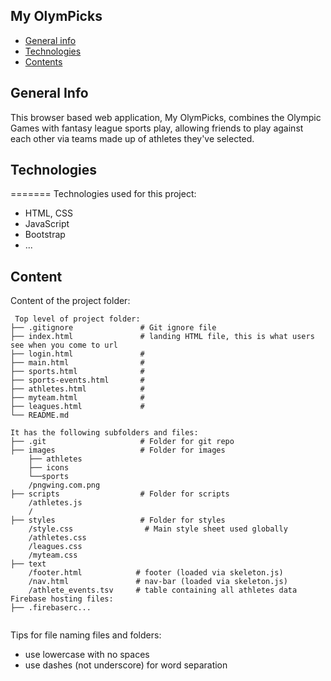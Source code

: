 ## My OlymPicks

- [General info](#general-info)
- [Technologies](#technologies)
- [Contents](#content)

## General Info

This browser based web application, My OlymPicks, combines the Olympic Games with fantasy league sports play, allowing friends to play against each other via teams made up of athletes they've selected.

## Technologies

=======
Technologies used for this project:

- HTML, CSS
- JavaScript
- Bootstrap
- ...

## Content

Content of the project folder:

```
 Top level of project folder:
├── .gitignore               # Git ignore file
├── index.html               # landing HTML file, this is what users see when you come to url
├── login.html               #
├── main.html                #
├── sports.html              #
├── sports-events.html       #
├── athletes.html            #
├── myteam.html              #
├── leagues.html             #
└── README.md

It has the following subfolders and files:
├── .git                     # Folder for git repo
├── images                   # Folder for images
    ├── athletes
    ├── icons
    └──sports
    /pngwing.com.png         
├── scripts                  # Folder for scripts
    /athletes.js 
    /            
├── styles                   # Folder for styles
    /style.css                # Main style sheet used globally
    /athletes.css
    /leagues.css
    /myteam.css
├── text
    /footer.html            # footer (loaded via skeleton.js)
    /nav.html               # nav-bar (loaded via skeleton.js)
    /athlete_events.tsv     # table containing all athletes data
Firebase hosting files:
├── .firebaserc...


```

Tips for file naming files and folders:

- use lowercase with no spaces
- use dashes (not underscore) for word separation
